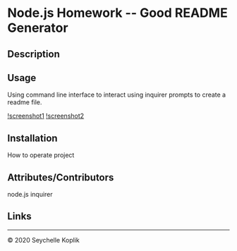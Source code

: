 # Node.js Homework -- Good README Generator

## Description


## Usage
Using command line interface to interact using inquirer prompts to create a readme file.

[!screenshot1]("cli.png")
[!screenshot2]("readme_example.png")

## Installation
How to operate project

## Attributes/Contributors
node.js
inquirer


## Links


--- 
© 2020 Seychelle Koplik